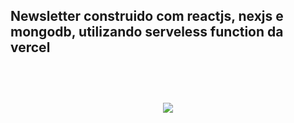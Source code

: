 
<h2>Newsletter construido com reactjs, nexjs e mongodb, utilizando serveless function da vercel<h2>


<br>
<p align="center">
  <img src="https://i.imgur.com/2LWfQaD.jpg">
</p>



